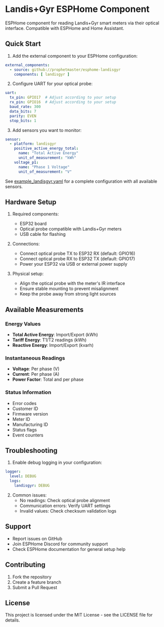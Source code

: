 # Landis+Gyr ESPHome Component

ESPHome component for reading Landis+Gyr smart meters via their optical interface. Compatible with ESPHome and Home Assistant.

## Quick Start

1. Add the external component to your ESPHome configuration:
```yaml
external_components:
  - source: github://prophetmaster/esphome-landisgyr
    components: [ landisgyr ]
```

2. Configure UART for your optical probe:
```yaml
uart:
  tx_pin: GPIO17  # Adjust according to your setup
  rx_pin: GPIO16  # Adjust according to your setup
  baud_rate: 300
  data_bits: 7
  parity: EVEN
  stop_bits: 1
```

3. Add sensors you want to monitor:
```yaml
sensor:
  - platform: landisgyr
    positive_active_energy_total:
      name: "Total Active Energy"
      unit_of_measurement: "kWh"
    voltage_p1:
      name: "Phase 1 Voltage"
      unit_of_measurement: "V"
```

See [example_landisgyr.yaml](example_landisgyr.yaml) for a complete configuration with all available sensors.

## Hardware Setup

1. Required components:
   - ESP32 board
   - Optical probe compatible with Landis+Gyr meters
   - USB cable for flashing

2. Connections:
   - Connect optical probe TX to ESP32 RX (default: GPIO16)
   - Connect optical probe RX to ESP32 TX (default: GPIO17)
   - Power your ESP32 via USB or external power supply

3. Physical setup:
   - Align the optical probe with the meter's IR interface
   - Ensure stable mounting to prevent misalignment
   - Keep the probe away from strong light sources

## Available Measurements

### Energy Values
- **Total Active Energy**: Import/Export (kWh)
- **Tariff Energy**: T1/T2 readings (kWh)
- **Reactive Energy**: Import/Export (kvarh)

### Instantaneous Readings
- **Voltage**: Per phase (V)
- **Current**: Per phase (A)
- **Power Factor**: Total and per phase

### Status Information
- Error codes
- Customer ID
- Firmware version
- Meter ID
- Manufacturing ID
- Status flags
- Event counters

## Troubleshooting

1. Enable debug logging in your configuration:
```yaml
logger:
  level: DEBUG
  logs:
    landisgyr: DEBUG
```

2. Common issues:
   - No readings: Check optical probe alignment
   - Communication errors: Verify UART settings
   - Invalid values: Check checksum validation logs

## Support

- Report issues on GitHub
- Join ESPHome Discord for community support
- Check ESPHome documentation for general setup help

## Contributing

1. Fork the repository
2. Create a feature branch
3. Submit a Pull Request

## License

This project is licensed under the MIT License - see the LICENSE file for details.